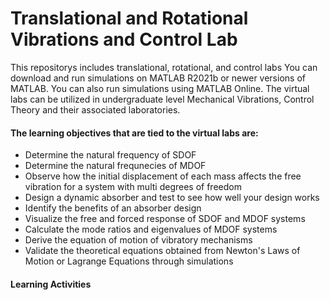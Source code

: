 # Translational and Rotational Vibrations and Control Lab
This repositorys includes translational, rotational, and control labs
You can download and run simulations on MATLAB R2021b or newer versions of MATLAB. You can also run simulations using MATLAB Online. The virtual labs can be utilized in undergraduate level Mechanical Vibrations, Control Theory and their associated laboratories.

#### The learning objectives that are tied to the virtual labs are:
- Determine the natural frequency of SDOF
- Determine the natural frequnecies of MDOF
- Observe how the initial displacement of each mass affects the free vibration for a system with multi degrees of freedom
- Design a dynamic absorber and test to see how well your design works
- Identify the benefits of an absorber design
- Visualize the free and forced response of SDOF and MDOF systems
- Calculate the mode ratios and eigenvalues of MDOF systems
- Derive the equation of motion of vibratory mechanisms
- Validate the theoretical equations obtained from Newton's Laws of Motion or Lagrange Equations through simulations

#### Learning Activities

